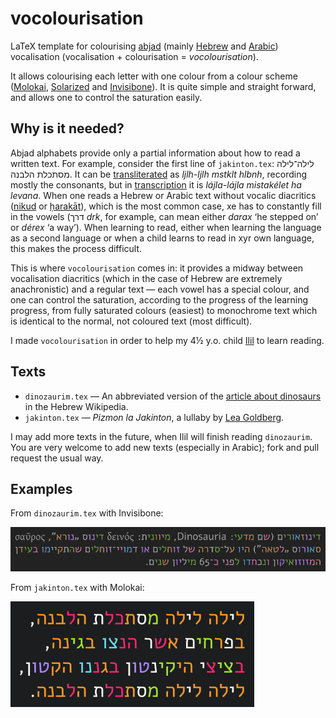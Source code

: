 # vocolourisation #

LaTeX template for colourising [abjad](http://en.wikipedia.org/wiki/Abjad) (mainly [Hebrew](http://en.wikipedia.org/wiki/Hebrew_alphabet) and [Arabic](http://en.wikipedia.org/wiki/Arabic_alphabet)) vocalisation (vocalisation + colourisation = *vocolourisation*).

It allows colourising each letter with one colour from a colour scheme ([Molokai](https://github.com/tomasr/molokai), [Solarized](https://github.com/altercation/solarized) and [Invisibone](https://github.com/baskerville/invisibone)). It is quite simple and straight forward, and allows one to control the saturation easily.

## Why is it needed? ##

Abjad alphabets provide only a partial information about how to read a written text. For example, consider the first line of `jakinton.tex`: לילה־לילה מסתכלת הלבנה. It can be [transliterated](http://en.wikipedia.org/wiki/Transliteration) as *ljlh-ljlh mstklt hlbnh*, recording mostly the consonants, but in [transcription](http://en.wikipedia.org/wiki/Transcription) it is *lájla-lájla mistakélet ha levana*. When one reads a Hebrew or Arabic text without vocalic diacritics ([nikud](http://en.wikipedia.org/wiki/Niqqud) or [ḥarakāt](http://en.wikipedia.org/wiki/Harakat)), which is the most common case, xe has to constantly fill in the vowels (דרך *drk*, for example, can mean either *darax* ‘he stepped on’ or *dérex* ‘a way’). When learning to read, either when learning the language as a second language or when a child learns to read in xyr own language, this makes the process difficult.

This is where `vocolourisation` comes in: it provides a midway between vocalisation diacritics (which in the case of Hebrew are extremely anachronistic) and a regular text&nbsp;— each vowel has a special colour, and one can control the saturation, according to the progress of the learning progress, from fully saturated colours (easiest) to monochrome text which is identical to the normal, not coloured text (most difficult).

I made `vocolourisation` in order to help my 4½ y.o. child [Ilil](https://github.com/ilil) to learn reading.

## Texts ##

* `dinozaurim.tex` — An abbreviated version of the [article about dinosaurs](http://he.wikipedia.org/wiki/%D7%93%D7%99%D7%A0%D7%95%D7%96%D7%90%D7%95%D7%A8) in the Hebrew Wikipedia.
* `jakinton.tex` — *Pizmon la Jakinton*, a lullaby by [Lea Goldberg](http://en.wikipedia.org/wiki/Lea_Goldberg).

I may add more texts in the future, when Ilil will finish reading `dinozaurim`. You are very welcome to add new texts (especially in Arabic); fork and pull request the usual way.

## Examples ##

From `dinozaurim.tex` with Invisibone:

![The beginning of the article about dinosaurs in the Hebrew Wikipedia, with colourisation](dinozaurim-excerpt.png)

From `jakinton.tex` with Molokai:

![The beginning of ‘Pizmon la Jakinton’, with colourisation](jakinton-excerpt.png)
